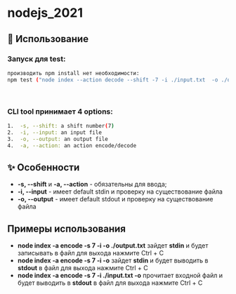 # nodejs_2021

## 🔨 Использование
### Запуск для test:
```bash
производить npm install нет необходимости: 
npm test ("node index --action decode --shift -7 -i ./input.txt  -o ./output.txt")
```

<br>

### CLI tool принимает 4 options:
```bash
1.  -s, --shift: a shift number(7)
2.  -i, --input: an input file
3.  -o, --output: an output file
4.  -a, --action: an action encode/decode
```


## ✨ Особенности
+ **-s, --shift** и **-a, --action** - обязательны для ввода;
+  **-i, --input** - имеет default stdin и проверку на существование файла 
+ **-o, --output** - имеет default stdout и проверку на существование файла

## Примеры использования
+ **node index -a encode -s 7 -i  -o ./output.txt** зайдет **stdin** и будет записывать в файл для выхода нажмите Ctrl + C
+ **node index -a encode -s 7 -i  -o** зайдет **stdin** и будет выводить в **stdout** в файл для выхода нажмите Ctrl + C
+ **node index -a encode -s 7 -i ./input.txt  -o** прочитает входной файл и будет выводить в **stdout** в файл для выхода нажмите Ctrl + C